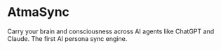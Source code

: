 # AtmaSync
Carry your brain and consciousness across AI agents like ChatGPT and Claude. The first AI persona sync engine.
